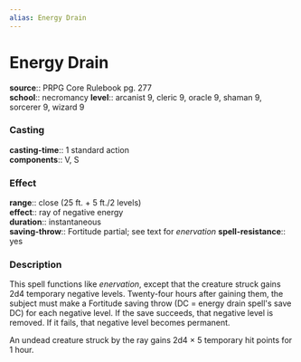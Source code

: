 ```yaml
---
alias: Energy Drain
---
```


# Energy Drain 

**source**:: PRPG Core Rulebook pg. 277  
**school**:: necromancy
**level**:: arcanist 9, cleric 9, oracle 9, shaman 9, sorcerer 9, wizard 9

### Casting 

**casting-time**:: 1 standard action  
**components**:: V, S

### Effect 

**range**:: close (25 ft. + 5 ft./2 levels)  
**effect**:: ray of negative energy  
**duration**:: instantaneous  
**saving-throw**:: Fortitude partial; see text for *enervation*
**spell-resistance**:: yes

### Description 

This spell functions like *enervation*, except that the creature struck gains 2d4 temporary negative levels. Twenty-four hours after gaining them, the subject must make a Fortitude saving throw (DC = energy drain spell's save DC) for each negative level. If the save succeeds, that negative level is removed. If it fails, that negative level becomes permanent.  
  
An undead creature struck by the ray gains 2d4 × 5 temporary hit points for 1 hour.
